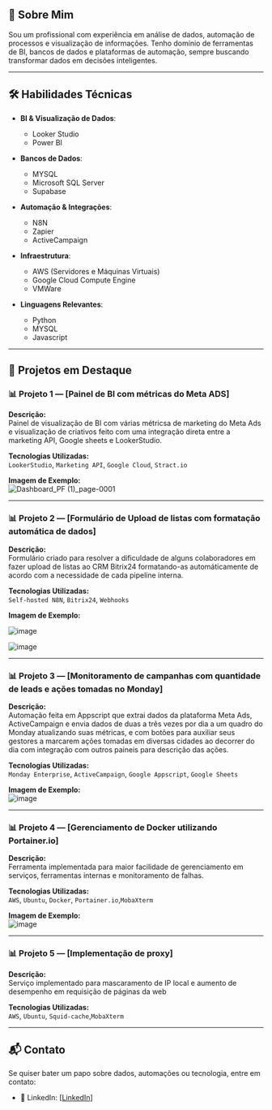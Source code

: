 ## 🚀 Sobre Mim

Sou um profissional com experiência em análise de dados, automação de processos e visualização de informações. Tenho domínio de ferramentas de BI, bancos de dados e plataformas de automação, sempre buscando transformar dados em decisões inteligentes.

---

## 🛠️ Habilidades Técnicas

- **BI & Visualização de Dados**:
  - Looker Studio
  - Power BI
    

- **Bancos de Dados**:
  - MYSQL
  - Microsoft SQL Server
  - Supabase


- **Automação & Integrações**:
  - N8N
  - Zapier
  - ActiveCampaign


- **Infraestrutura**:
  - AWS (Servidores e Máquinas Virtuais)
  - Google Cloud Compute Engine
  - VMWare

- **Linguagens Relevantes**:
  - Python
  - MYSQL
  - Javascript

---

## 📁 Projetos em Destaque

### 📊 Projeto 1 — [Painel de BI com métricas do Meta ADS]

**Descrição:**  
Painel de visualização de BI com várias métricsa de marketing do Meta Ads e visualização de criativos feito com uma integração direta entre a marketing API, Google sheets e LookerStudio.

**Tecnologias Utilizadas:**  
`LookerStudio`, `Marketing API`, `Google Cloud`, `Stract.io`


**Imagem de Exemplo:**  
![Dashboard_PF (1)_page-0001](https://github.com/user-attachments/assets/2d899eeb-17fd-4bd8-8e9d-24a3666b7c58)


---


### 📊 Projeto 2 — [Formulário de Upload de listas com formatação automática de dados]

**Descrição:**  
Formulário criado para resolver a dificuldade de alguns colaboradores em fazer upload de listas ao CRM Bitrix24 formatando-as automáticamente de acordo com a necessidade de cada pipeline interna.

**Tecnologias Utilizadas:**  
`Self-hosted N8N`, `Bitrix24`, `Webhooks`


**Imagem de Exemplo:**  

![image](https://github.com/user-attachments/assets/1855d231-cf2a-48ce-8a2a-90fa8dea6b99)

![image](https://github.com/user-attachments/assets/36d79eaa-ac8a-48e3-a629-879732904738)


---


### 📊 Projeto 3 — [Monitoramento de campanhas com quantidade de leads e ações tomadas no Monday]

**Descrição:**  
Automação feita em Appscript que extrai dados da plataforma Meta Ads, ActiveCampaign e envia dados de duas a três vezes por dia a um quadro do Monday atualizando suas métricas, e com botões para auxiliar seus gestores a marcarem ações tomadas em diversas cidades ao decorrer do dia com integração com outros paineis para descrição das ações.

**Tecnologias Utilizadas:**  
`Monday Enterprise`, `ActiveCampaign`, `Google Appscript`, `Google Sheets`

**Imagem de Exemplo:**  
![image](https://github.com/user-attachments/assets/2b45928e-3697-443d-b22a-3e1552321f97)


---


### 📊 Projeto 4 — [Gerenciamento de Docker utilizando Portainer.io]

**Descrição:**  
Ferramenta implementada para maior facilidade de gerenciamento em serviços, ferramentas internas e monitoramento de falhas.

**Tecnologias Utilizadas:**  
`AWS`, `Ubuntu`, `Docker`, `Portainer.io`,`MobaXterm`

**Imagem de Exemplo:**  
![image](https://github.com/user-attachments/assets/8e73185b-8013-4809-bf43-260d638f34a4)


---

### 📊 Projeto 5 — [Implementação de proxy]

**Descrição:**  
Serviço implementado para mascaramento de IP local e aumento de desempenho em requisição de páginas da web

**Tecnologias Utilizadas:**  
`AWS`, `Ubuntu`, `Squid-cache`,`MobaXterm`


---


## 📬 Contato

Se quiser bater um papo sobre dados, automações ou tecnologia, entre em contato:

- 💼 LinkedIn: [[LinkedIn](https://www.linkedin.com/in/eduardo-henrique-b-rodrigues/)]
